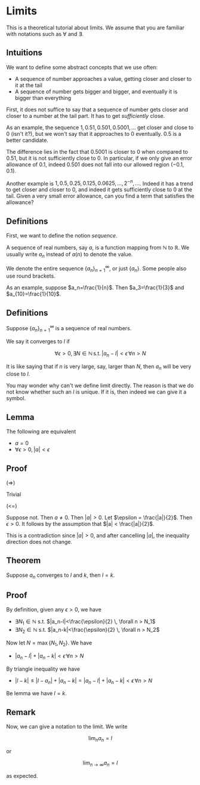 # Limits

This is a theoretical tutorial about limits.
We assume that you are familiar with notations such as $\forall$ and $\exists$.

## Intuitions

We want to define some abstract concepts that we use often:

- A sequence of number approaches a value, getting closer and closer to it at the tail
- A sequence of number gets bigger and bigger, and eventually it is bigger than everything

First, it does not suffice to say that a sequence of number gets closer and closer to a number at the tail part. It has to get *sufficiently* close.

As an example, the sequence $1, 0.51, 0.501, 0.5001, ...$ get closer and close to $0$ (isn't it?), but we won't say that it approaches to $0$ eventually. $0.5$ is a better candidate.

The difference lies in the fact that $0.5001$ is closer to $0$ when compared to $0.51$, but it is not sufficiently close to $0$. In particular, if we only give an error allowance of $0.1$, indeed $0.501$ does not fall into our allowed region $(-0.1, 0.1)$.

Another example is $1, 0.5, 0.25, 0.125, 0.0625, ..., 2^{-n}, ...$. Indeed it has a trend to get closer and closer to $0$, and indeed it gets sufficiently close to $0$ at the tail. Given a very small error allowance, can you find a term that satisfies the allowance?

## Definitions

First, we want to define the notion *sequence*.

A sequence of real numbers, say $a$, is a function mapping from $\mathbb{N}$ to $\mathbb{R}$. We usually write $a_n$ instead of $a(n)$ to denote the value.

We denote the entire sequence ${\{a_n\}}_{n=1}^{\infty}$, or just $\{a_n\}$. Some people also use round brackets.

As an example, suppose $a_n=\frac{1}{n}$. Then $a_3=\frac{1}{3}$ and $a_{10}=\frac{1}{10}$.

## Definitions

Suppose ${\{a_n\}}_{n=1}^{\infty}$ is a sequence of real numbers.

We say it converges to $l$ if

$$\forall \epsilon > 0, \exists N \in \mathbb{N} \, \text{s.t.} \, |a_n - l| < \epsilon \,\forall n > N$$

It is like saying that if $n$ is very large, say, larger than $N$, then $a_n$ will be very close to $l$.

You may wonder why can't we define limit directly. The reason is that we do not know whether such an $l$ is unique. If it is, then indeed we can give it a symbol.

## Lemma
The following are equivalent
- $a = 0$
- $\forall \epsilon > 0, \, |a| < \epsilon$

## Proof
(=>)

Trivial

(<=)

Suppose not. Then $a \ne 0$. Then $|a| > 0$. Let $\epsilon = \frac{|a|}{2}$. Then $\epsilon > 0$. It follows by the assumption that $|a| < \frac{|a|}{2}$.

This is a contradiction since $|a|>0$, and after cancelling $|a|$, the inequality direction does not change.

## Theorem
Suppose $a_n$ converges to $l$ and $k$, then $l=k$.

## Proof
By definition, given any $\epsilon > 0$, we have
- $\exists N_1 \in \mathbb{N}$ s.t. $|a_n-l|<\frac{\epsilon}{2} \, \forall n > N_1$
- $\exists N_2 \in \mathbb{N}$ s.t. $|a_n-k|<\frac{\epsilon}{2} \, \forall n > N_2$

Now let $N=\max{\{N_1, N_2\}}$. We have
- $|a_n-l|+|a_n-k|<\epsilon \, \forall n > N$

By triangle inequality we have
- $|l-k| \le |l-a_n|+|a_n-k| = |a_n-l|+|a_n-k| < \epsilon \, \forall n > N$

Be lemma we have $l=k$.

## Remark
Now, we can give a notation to the limit. We write

$$\lim_{n} a_n = l$$

or

$$\lim_{n \to \infty} a_n = l$$

as expected.